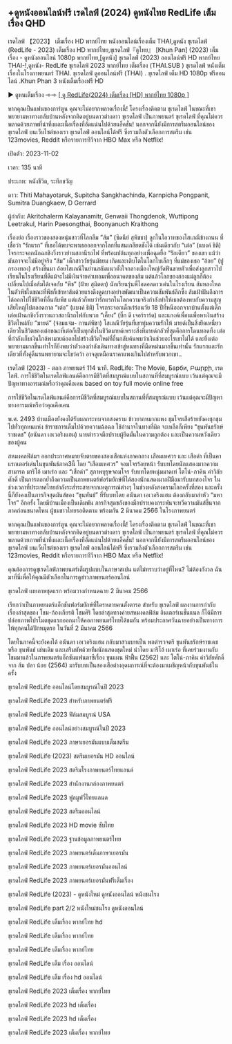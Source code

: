 ## +ดูหนังออนไลน์ฟรี เรดไลฟ์ (2024) ดูหนังไทย RedLife เต็มเรื่อง QHD

เรดไลฟ์ 【2023】 เต็มเรื่อง HD พากย์ไทย หนังออนไลน์เรื่องเต็ม THAI,ดูหนัง ขุเรดไลฟ์ (RedLife - 2023) เต็มเรื่อง HD พากย์ไทย,ขุเรดไลฟ์『ดูไทย』 [Khun Pan] (2023) เต็มเรื่อง - ดูหนังออนไลน์ 1080p พากย์ไทย,[ดูหนัง] ขุเรดไลฟ์ (2023) ออนไลน์ฟรี HD พากย์ไทย THAI-!,ดูหนัง- RedLife ขุเรดไลฟ์ 2023 พากย์ไทย เต็มเรื่อง (THAI.SUB ) ขุเรดไลฟ์ หนังเต็มเรื่องในโรงภาพยนตร์ THAI. ขุเรดไลฟ์ ดูออนไลน์ฟรี (THAI) . ขุเรดไลฟ์ เต็ม HD 1080p ฟรีออนไลน์ .Khun Phan 3 หนังเต็มเรื่องฟรี HD

▶ ดูหนเต็มเรื่อง ➾➾ [[ ดู RedLife(2024) เต็มเรื่อง [HD] พากย์ไทย 1080p ]](https://t.co/ULtwvJeGR7)

หากคุณเป็นแฟนของการ์ตูน คุณจะไม่อยากพลาดเรื่องนี้! โครงเรื่องติดตาม ขุเรดไลฟ์ ในขณะที่เขาพยายามหาทางกลับบ้านหลังจากติดอยู่บนดาวต่างดาว ขุเรดไลฟ์ เป็นภาพยนตร์ ขุเรดไลฟ์ ที่คุณไม่ควรพลาดด้วยภาพที่น่าทึ่งและเนื้อเรื่องที่อัดแน่นไปด้วยแอ็คชั่น! นอกจากนี้ยังมีการสตรีมออนไลน์ของ ขุเรดไลฟ์ บนเว็บไซต์ของเรา ขุเรดไลฟ์ ออนไลน์ได้ฟรี ซึ่งรวมถึงตัวเลือกการสตรีม เช่น 123movies, Reddit หรือรายการทีวีจาก HBO Max หรือ Netflix!

เปิดตัว: 2023-11-02

เวลา: 135 นาที

ประเภท: หนังชีวิต, ระทึกขวัญ

ดาว: Thiti Mahayotaruk, Supitcha Sangkhachinda, Karnpicha Pongpanit, Sumitra Duangkaew, D Gerrard

ผู้กำกับ: Akritchalerm Kalayanamitr, Genwaii Thongdenok, Wuttipong Leetrakul, Harin Paesongthai, Boonyanuch Kraithong

เรื่องย่อ
เรื่องราวของสองหนุ่มสาวที่โลกลืม ”ส้ม” (ซิดนีย์ สุพิชชา) ลูกในโอวาทของโสเภณีข้างถนน ที่เชื่อว่า “รักแรก” ที่เธอได้พบจะพาเธอออกจากโลกที่แสนเกลียดชังได้ เช่นเดียวกับ “เต๋อ” (แบงค์ ธิติ) โจรกระจอกนักฉกชิงวิ่งราวย่านสถานีรถไฟ ที่พร้อมปล้นทุกอย่างเพื่อฉุดยื้อ “รักเดียว” ของเขา แม้ว่ามันอาจจะไม่มีอยู่จริง
“ส้ม” เด็กสาววัยรุ่นมัธยม เกิดและเติบโตในโลกใบเล็กๆ ที่แม่ของเธอ “อ้อย” (ปู กรองทอง) สร้างขึ้นมา อ้อยโสเภณีในย่านสลัมแนวตั้งใจกลางเมืองใหญ่กัดฟันขายตัวเพื่อส่งลูกสาวไปเรียนในโรงเรียนที่ดีแม้จะไม่มีเงินจ่ายค่าเทอมเพื่ออนาคตของส้ม แต่แล้วโลกของสองแม่ลูกก็ต้องเปลี่ยนไปเมื่อส้มได้เจอกับ “พีช” (ฝ้าย สุมิตตา) นักเรียนรุ่นพี่ไอดอลดาวเด่นในโรงเรียน ส้มหลงใหลในตัวพีชในขณะที่พีชก็เข้าหาส้มด้วยแรงดึงดูดบางอย่างพัฒนาเป็นความสัมพันธ์ลึกซึ้ง ส้มเฝ้าฝันถึงการได้ออกไปใช้ชีวิตที่อื่นกับพีช แต่แล้วก็พบว่ารักแรกในโลกความจริงกำลังทำให้เธอต้องพบกับความสูญเสียใหญ่ไปตลอดกาล
“เต๋อ” (แบงค์ ธิติ) โจรกระจอกเด็กเร่ร่อนวัย 18 ปีที่หนีออกจากบ้านตั้งแต่เด็ก เต๋อเฝ้าฉกชิงวิ่งราวแถวสถานีรถไฟกับพวก “เคี้ยง” (บิ๊ก ดี เจอร์ราร์ด) และแกงค์เพื่อนเพื่อหาเงินสร้างชีวิตใหม่กับ “มายด์” (จ๋อมแจ๋ม- กานต์พิชา) โสเภณีวัยรุ่นที่เขาทุ่มความรักให้ มายด์เป็นสิ่งยึดเหนี่ยวเดียวในชีวิตของเต๋อขณะที่เต๋อก็เป็นทุกสิ่งในชีวิตมายด์เพราะสิ่งที่มายด์กลัวที่สุดคือการโดนทอดทิ้ง เต๋อที่กำลังเก็บเงินใกล้พามายด์ออกไปสร้างชีวิตใหม่ที่อื่นกลับค้นพบว่าเงินช่วยอะไรเขาไม่ได้ และยิ่งเต๋อพยายามมากขึ้นเท่าไรก็ยิ่งพบว่าตัวเองกำลังเดินทางเข้าสู่หนทางที่มืดหม่นมากขึ้นเท่านั้น
รักแรกและรักเดียวที่ทั้งคู่ดิ้นรนพยายามจะไขว่คว้า อาจดูเหมือนราคาแพงเกินไปสำหรับพวกเขา..

เรดไลฟ์ (2023) - ตลก ภาพยนตร์ 114 นาที. RedLife: The Movie, Барби, Բարբի, เรดไลฟ์. การใช้ชีวิตในเรดไลฟ์แลนด์คือการมีชีวิตที่สมบูรณ์แบบในสถานที่ที่สมบูรณ์แบบ เว้นแต่คุณจะมีปัญหาทางอารมณ์หรือว่าคุณคือเคน based on toy full movie online free

การใช้ชีวิตในเรดไลฟ์แลนด์คือการมีชีวิตที่สมบูรณ์แบบในสถานที่ที่สมบูรณ์แบบ เว้นแต่คุณจะมีปัญหาทางอารมณ์หรือว่าคุณคือเคน

พ.ศ. 2493 บ้านเมืองยังคงได้รับผลกระทบจากสงคราม ข้าวยากหมากแพง ชุมโจรเสือร้ายยังคงชุกชุมไปทั่วทุกหนแห่ง ข้าราชการเต็มไปด้วยความฉ้อฉล ใช้อำนาจในทางที่ผิด จะเหลือก็เพียง “ขุนพันธรักษ์ราชเดช” (อนันดา เอเวอริงแฮม) นายตำรวจมือปราบผู้ยึดมั่นในความถูกต้อง และเป็นความหวังเดียวของผู้คน

สหมงคลฟิล์มฯ ออกประกาศหมายจับตายของสองเสือแห่งภาคกลาง เสือมเหศวร และ เสือดำ ที่เป็นคาแรกเตอร์เด่นในขุนพันธ์ภาค3นี้ โดย “เสือมเหศวร” จอมโจรร้อยหน้า รับบทโดยนักแสดงมากความสามารถ มาริโอ้ เมาเร่อ และ “เสือดำ” สุภาพบุรุษจอมโจร รับบทโดยหนุ่มมาดเท่ โตโน่-ภาคิน คำวิลัยศักดิ์ เป็นการตอกย้ำถึงความเป็นภาพยนตร์ฟอร์มยักษ์ที่ได้สองนักแสดงมากฝีมือมารับบทสองโจร ในช่วงเวลาที่ประเทศไทยกำลังระส่ำระสายจากเหตุการณ์ต่างๆ ในช่วงหลังสงครามโลกครั้งที่สอง และครั้งนี้ก็ยังคงเป็นภารกิจสุดมันส์ของ “ขุนพันธ์” ที่รับบทโดย อนันดา เอเวอริงแฮม ต้องกลับมาล่าหัว “มหาโจร” อีกครั้ง โดยมีบ้านเมืองเป็นเดิมพัน ภารกิจสุดขลังของมือปราบคงกระพันจะทวีความมันส์ขึ้นจากภาคก่อนขนาดไหน ผู้ชมชาวไทยรอติดตาม พร้อมกัน 2 มีนาคม 2566 ในโรงภาพยนตร์

หากคุณเป็นแฟนของการ์ตูน คุณจะไม่อยากพลาดเรื่องนี้! โครงเรื่องติดตาม ขุเรดไลฟ์ ในขณะที่เขาพยายามหาทางกลับบ้านหลังจากติดอยู่บนดาวต่างดาว ขุเรดไลฟ์ เป็นภาพยนตร์ ขุเรดไลฟ์ ที่คุณไม่ควรพลาดด้วยภาพที่น่าทึ่งและเนื้อเรื่องที่อัดแน่นไปด้วยแอ็คชั่น! นอกจากนี้ยังมีการสตรีมออนไลน์ของ ขุเรดไลฟ์ บนเว็บไซต์ของเรา ขุเรดไลฟ์ ออนไลน์ได้ฟรี ซึ่งรวมถึงตัวเลือกการสตรีม เช่น 123movies, Reddit หรือรายการทีวีจาก HBO Max หรือ Netflix!

คุณต้องการดูขุเรดไลฟ์ภาพยนตร์เต็มรูปแบบในภาษาสเปน แต่ไม่ทราบว่าอยู่ที่ไหน? ไม่ต้องกังวล ฉันมาที่นี่เพื่อให้คุณมีตัวเลือกในการดูข่าวภาพยนตร์ออนไลน์

ขุเรดไลฟ์ เผยภาพชุดแรก พร้อมวางกำหนดฉาย 2 มีนาคม 2566

เรียกว่าเป็นภาพยนตร์แอ็กชันฟอร์มยักษ์ที่ใครหลายคนตั้งตารอ สำหรับ ขุเรดไลฟ์ ผลงานการกำกับเรื่องล่าสุดของ โขม-ก้องเกียรติ โขมศิริ โดยล่าสุดทางค่ายสหมงคลฟิล์ม อินเตอร์เนชั่นแนล ก็ได้มีการปล่อยภาพโปรโมตชุดแรกออกมาให้คอภาพยนตร์ไทยได้ชมกัน พร้อมประกาศวันฉายอย่างเป็นทางการให้ทุกคนได้ปักหมุดรอ ในวันที่ 2 มีนาคม 2566

โดยในภาคนี้จะยังคงได้ อนันดา เอเวอริงแฮม กลับมาสวมบทเป็น พลตำรวจตรี ขุนพันธรักษ์ราชเดช หรือ ขุนพันธ์ เช่นเดิม และเสริมทัพด้วยทีมนักแสดงชุดใหม่ นำโดย มาริโอ้ เมาเร่อ ที่เคยร่วมงานกับโขมมาแล้วในภาพยนตร์แอ็กชันแฟนตาซีเรื่อง ขุนแผน ฟ้าฟื้น (2562) และ โตโน่-ภาคิน คำวิลัยศักดิ์ จาก ส้ม ปลา น้อย (2564) มารับบทเป็นสองเสือต่างอุดมการณ์ที่จะต้องมาเผชิญหน้ากับขุนพันธ์ในครั้ง

ขุเรดไลฟ์ RedLife ออนไลน์โดยสมบูรณ์ในปี 2023

ขุเรดไลฟ์ RedLife 2023 สำหรับภาพยนตร์ฟรี

ขุเรดไลฟ์ RedLife 2023 ฟิล์มสมบูรณ์ USA

ขุเรดไลฟ์ RedLife ออนไลน์อย่างสมบูรณ์ในปี 2023

ขุเรดไลฟ์ RedLife 2023 ภาษาเยอรมันแบบเต็มสตรีม

ขุเรดไลฟ์ RedLife (2023) สตรีมเยอรมัน HD ออนไลน์

ขุเรดไลฟ์ RedLife 2023 สตรีมโรงภาพยนตร์ไทยแลนด์

ขุเรดไลฟ์ RedLife 2023 สํานักงานกล่องภาพยนตร์

ขุเรดไลฟ์ RedLife 2023 ฟูลมูฟวี่ไทยแลนด

ขุเรดไลฟ์ RedLife 2023 สตรีมออนไลน์

ขุเรดไลฟ์ RedLife 2023 HD movie ซับไทย

ขุเรดไลฟ์ RedLife 2023 ฐานข้อมูลภาพยนตร์ไทย

ขุเรดไลฟ์ RedLife 2023 ภาพยนตร์เต็มภาษาเยอรมัน

ขุเรดไลฟ์ RedLife 2023 ภาพยนตร์เยอรมันออนไลน์

ขุเรดไลฟ์ RedLife 2023 ภาพยนตร์เยอรมันฟรีเต็มเรื่อง

ขุเรดไลฟ์ RedLife (2023) - ดูหนังใหม่ ดูหนังออนไลน์ หนังชนโรง

ขุเรดไลฟ์ RedLife part 2/2 หนังใหม่ชนโรง ดูหนังออนไลน์

ขุเรดไลฟ์ RedLife เต็มเรื่อง พากย์ไทย hd

ขุเรดไลฟ์ RedLife เต็มเรื่อง พากย์ไทย

ขุเรดไลฟ์ RedLife เต็มเรื่อง พากย์ไทย

ขุเรดไลฟ์ RedLife เต็ม เรื่อง ออนไลน์

ขุเรดไลฟ์ RedLife เต็ม เรื่อง hd ออนไลน์

ขุเรดไลฟ์ RedLife 2023 เต็มเรื่อง พากย์ไทย

ขุเรดไลฟ์ RedLife 2023 hd เต็มเรื่อง

ขุเรดไลฟ์ RedLife 2023 hd เต็มเรื่อง

ขุเรดไลฟ์ RedLife 2023 เต็มเรื่อง พากย์ไทย
